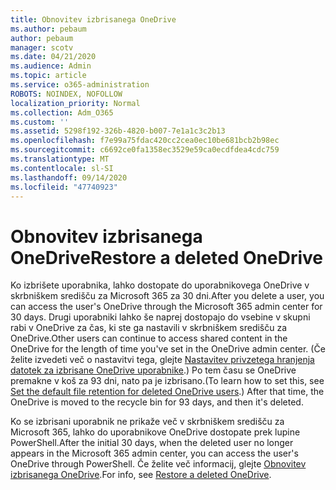 ```yaml
---
title: Obnovitev izbrisanega OneDrive
ms.author: pebaum
author: pebaum
manager: scotv
ms.date: 04/21/2020
ms.audience: Admin
ms.topic: article
ms.service: o365-administration
ROBOTS: NOINDEX, NOFOLLOW
localization_priority: Normal
ms.collection: Adm_O365
ms.custom: ''
ms.assetid: 5298f192-326b-4820-b007-7e1a1c3c2b13
ms.openlocfilehash: f7e99a75fdac420cc2cea0ec10be681bcb2b98ec
ms.sourcegitcommit: c6692ce0fa1358ec3529e59ca0ecdfdea4cdc759
ms.translationtype: MT
ms.contentlocale: sl-SI
ms.lasthandoff: 09/14/2020
ms.locfileid: "47740923"
---
```

# <a name="restore-a-deleted-onedrive"></a><span data-ttu-id="23d39-102">Obnovitev izbrisanega OneDrive</span><span class="sxs-lookup"><span data-stu-id="23d39-102">Restore a deleted OneDrive</span></span>

<span data-ttu-id="23d39-103">Ko izbrišete uporabnika, lahko dostopate do uporabnikovega OneDrive v skrbniškem središču za Microsoft 365 za 30 dni.</span><span class="sxs-lookup"><span data-stu-id="23d39-103">After you delete a user, you can access the user's OneDrive through the Microsoft 365 admin center for 30 days.</span></span> <span data-ttu-id="23d39-104">Drugi uporabniki lahko še naprej dostopajo do vsebine v skupni rabi v OneDrive za čas, ki ste ga nastavili v skrbniškem središču za OneDrive.</span><span class="sxs-lookup"><span data-stu-id="23d39-104">Other users can continue to access shared content in the OneDrive for the length of time you've set in the OneDrive admin center.</span></span> <span data-ttu-id="23d39-105">(Če želite izvedeti več o nastavitvi tega, glejte [Nastavitev privzetega hranjenja datotek za izbrisane OneDrive uporabnike](https://go.microsoft.com/fwlink/?linkid=874267).) Po tem času se OneDrive premakne v koš za 93 dni, nato pa je izbrisano.</span><span class="sxs-lookup"><span data-stu-id="23d39-105">(To learn how to set this, see [Set the default file retention for deleted OneDrive users](https://go.microsoft.com/fwlink/?linkid=874267).) After that time, the OneDrive is moved to the recycle bin for 93 days, and then it's deleted.</span></span>
  
<span data-ttu-id="23d39-106">Ko se izbrisani uporabnik ne prikaže več v skrbniškem središču za Microsoft 365, lahko do uporabnikove OneDrive dostopate prek lupine PowerShell.</span><span class="sxs-lookup"><span data-stu-id="23d39-106">After the initial 30 days, when the deleted user no longer appears in the Microsoft 365 admin center, you can access the user's OneDrive through PowerShell.</span></span> <span data-ttu-id="23d39-107">Če želite več informacij, glejte [Obnovitev izbrisanega OneDrive](https://go.microsoft.com/fwlink/?linkid=874269).</span><span class="sxs-lookup"><span data-stu-id="23d39-107">For info, see [Restore a deleted OneDrive](https://go.microsoft.com/fwlink/?linkid=874269).</span></span>
  

